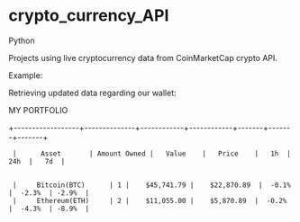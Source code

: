 # crypto_currency_API
Python


Projects using live cryptocurrency data from CoinMarketCap crypto API.


Example:

Retrieving updated data regarding our wallet:

MY PORTFOLIO

+------------------+--------------+------------+------------+-------+-------+-------+





     |      Asset       | Amount Owned |   Value    |   Price    |   1h  |  24h  |   7d  |


     |     Bitcoin(BTC)      | 1 |    $45,741.79 |    $22,870.89  |  -0.1% |  -2.3%  | -2.9%  |
     |     Ethereum(ETH)     | 2 |    $11,055.00 |    $5,870.89  |  -0.2% |  -4.3%  | -8.9%  |

                                                                                          
                                                                                                                                                                                                                       
